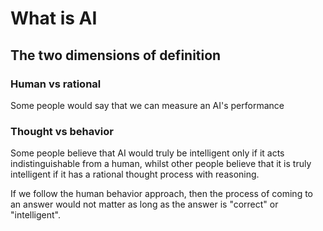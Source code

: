 # What is AI
## The two dimensions of definition
### Human vs rational

Some people would say that we can measure an AI's performance

### Thought vs behavior

Some people believe that AI would truly be intelligent only if it acts indistinguishable from a human, whilst other people believe that it is truly intelligent if it has a rational thought process with reasoning.

If we follow the human behavior approach, then the process of coming to an answer would not matter as long as the answer is "correct" or "intelligent".
